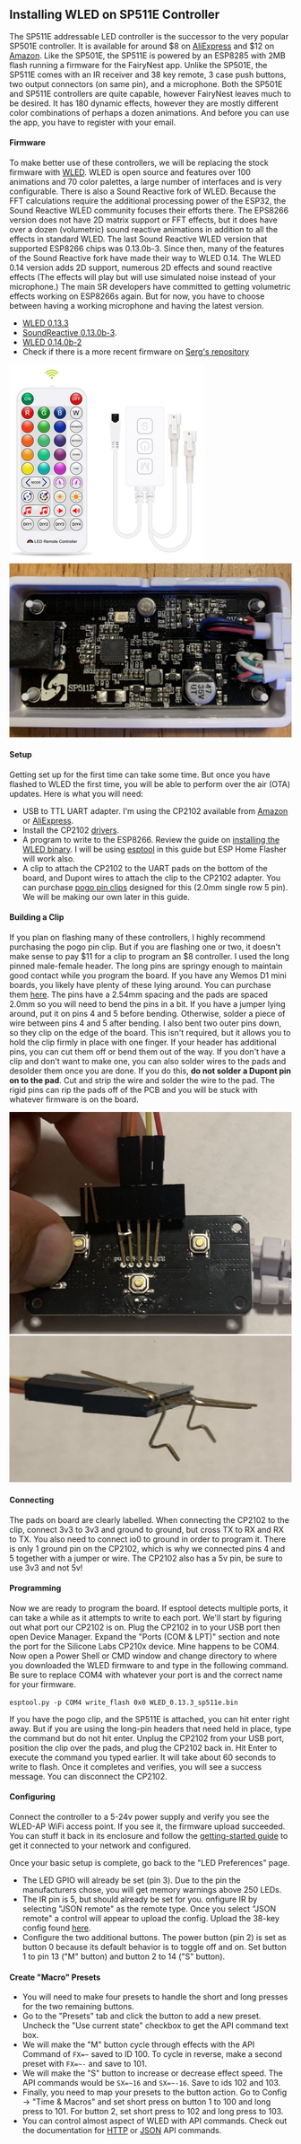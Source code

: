 ## Installing WLED on SP511E Controller

The SP511E addressable LED controller is the successor to the very popular SP501E controller. It is available for around $8 
on [AliExpress](https://www.aliexpress.com/item/1005002944086008.html?) and $12 on [Amazon](https://www.amazon.com/WS2811-WS2812-Controller-Bluetooth-DC5-24V/dp/B09CGNWDWF/). 
Like the SP501E, the SP511E is powered by an ESP8285 with 2MB flash running a firmware for the FairyNest app. 
Unlike the SP501E, the SP511E comes with an IR receiver and 38 key remote, 3 case push buttons, two output connectors (on same pin), 
and a microphone. Both the SP501E and SP511E controllers are quite capable, however FairyNest leaves much to be desired. 
It has 180 dynamic effects, however they are mostly different color combinations of perhaps a dozen animations. 
And before you can use the app, you have to register with your email.  

#### Firmware
To make better use of these controllers, we will be replacing the stock firmware with [WLED](https://github.com/Aircoookie/WLED).
WLED is open source and features over 100 animations and 70 color palettes, a large number of interfaces and is very configurable.
There is also a Sound Reactive fork of WLED. Because the FFT calculations require the additional processing power of the ESP32, the Sound Reactive
WLED community focuses their efforts there. The EPS8266 version does not have 2D matrix support or FFT effects, but it does have
over a dozen (volumetric) sound reactive animations in addition to all the effects in standard WLED. 
The last Sound Reactive WLED version that supported ESP8266 chips was 0.13.0b-3.
Since then, many of the features of the Sound Reactive fork have made their way to WLED 0.14. The WLED 0.14 version adds 2D support, numerous 2D effects and sound reactive effects (The effects will play but will use simulated noise instead of your microphone.)
The main SR developers have committed to getting volumetric effects working on ESP8266s again. But for now, you have to choose between having a working microphone and having the latest version.
- [WLED 0.13.3](https://github.com/scottrbailey/WLED-Utils/raw/gh-pages/firmware/WLED_0.13.3_sp511e.bin) 
- [SoundReactive 0.13.0b-3](https://github.com/scottrbailey/WLED-Utils/raw/gh-pages/firmware/soundReactive_0.13.0-b3_sp511e.bin). 
- [WLED 0.14.0b-2](https://github.com/srg74/WLED-wemos-shield/raw/master/resources/Firmware/%40Aircoookie/v0.14.0-b2/WLED_0.14.0-b2_SP511E_2m.bin)
- Check if there is a more recent firmware on [Serg's repository](https://github.com/srg74/WLED-wemos-shield/tree/master/resources/Firmware/%40Aircoookie)

![SP511E Controller](media/sp511e_remote_controller.png)
![front](media/sp511e_front.jpg)

#### Setup
Getting set up for the first time can take some time.  But once you have flashed to WLED the first time, you will be able
to perform over the air (OTA) updates.  Here is what you will need:
- USB to TTL UART adapter. I'm using the CP2102 available from [Amazon](https://www.amazon.com/HiLetgo-CP2102-Converter-Adapter-Downloader/dp/B00LODGRV8/) or [AliExpress](https://www.aliexpress.com/item/4000516394932.htm).
- Install the CP2102 [drivers](https://www.silabs.com/developers/usb-to-uart-bridge-vcp-drivers).
- A program to write to the ESP8266. Review the guide on [installing the WLED binary](https://kno.wled.ge/basics/install-binary/). I will be using [esptool](https://github.com/espressif/esptool) in this guide but ESP Home Flasher will work also.
- A clip to attach the CP2102 to the UART pads on the bottom of the board, and Dupont wires to attach the clip to the CP2102 adapter. You can purchase [pogo pin clips](https://www.aliexpress.com/item/1005001409579446.html) designed for this (2.0mm single row 5 pin). We will be making our own later in this guide.

#### Building a Clip
If you plan on flashing many of these controllers, I highly recommend purchasing the pogo pin clip. 
But if you are flashing one or two, it doesn't make sense to pay $11 for a clip to program an $8 controller. 
I used the long pinned male-female header. The long pins are springy enough to maintain good contact while you program the board.
If you have any Wemos D1 mini boards, you likely have plenty of these lying around. You can purchase them [here](https://www.aliexpress.com/item/1005003183490511.html).
The pins have a 2.54mm spacing and the pads are spaced 2.0mm so you will need to bend the pins in a bit. 
If you have a jumper lying around, put it on pins 4 and 5 before bending. Otherwise, solder a piece of wire between pins 4 and 5 after bending. 
I also bent two outer pins down, so they clip on the edge of the board. This isn't required, but it allows you to hold the 
clip firmly in place with one finger. If your header has additional pins, you can cut them off or bend them out of the way. 
If you don't have a clip and don't want to make one, you can also solder wires to the pads and desolder them once you are done. 
If you do this, __do not solder a Dupont pin on to the pad__. Cut and strip the wire and solder the wire to the pad. 
The rigid pins can rip the pads off of the PCB and you will be stuck with whatever firmware is on the board.  

![programming clip](media/sp511_with_clip.jpg)
![clip side view](media/programming_clip_side.jpg)
#### Connecting
The pads on board are clearly labelled. When connecting the CP2102 to the clip, connect 3v3 to 3v3 and ground to ground,
but cross TX to RX and RX to TX. You also need to connect io0 to ground in order to program it. There is only 1 ground pin on the
CP2102, which is why we connected pins 4 and 5 together with a jumper or wire. The CP2102 also has a 5v pin, be sure to use 3v3 and not 5v!
 
#### Programming
Now we are ready to program the board. If esptool detects multiple ports, it can take a while as it attempts to write to each port. 
We'll start by figuring out what port our CP2102 is on. Plug the CP2102 in to your USB port then
open Device Manager. Expand the "Ports (COM & LPT)" section and note the port for the Silicone Labs CP210x device.
Mine happens to be COM4. Now open a Power Shell or CMD window and change directory to where you downloaded the WLED firmware 
to and type in the following command.  Be sure to replace COM4 with whatever your port is and the correct name for your firmware.  

`esptool.py -p COM4 write_flash 0x0 WLED_0.13.3_sp511e.bin`  

If you have the pogo clip, and the SP511E is attached, you can hit enter right away. But if you are using the long-pin 
headers that need held in place, type the command but do not hit enter. Unplug the CP2102 from your USB port, position the clip
over the pads, and plug the CP2102 back in. Hit Enter to execute the command you typed earlier. It will take about 60 seconds
to write to flash. Once it completes and verifies, you will see a success message. You can disconnect the CP2102.

#### Configuring
Connect the controller to a 5-24v power supply and verify you see the WLED-AP WiFi access point. If you see it, the firmware upload succeeded.
You can stuff it back in its enclosure and follow the [getting-started guide](https://kno.wled.ge/basics/getting-started/) 
to get it connected to your network and configured. 

Once your basic setup is complete, go back to the "LED Preferences" page.
- The LED GPIO will already be set (pin 3). Due to the pin the manufacturers chose, you will get memory warnings above 250 LEDs. 
- The IR pin is 5, but should already be set for you.  onfigure IR by selecting "JSON remote" as the remote type. Once you select "JSON remote" a control will appear to upload the config.  Upload the 38-key config found [here](https://kno.wled.ge/interfaces/json-ir/json_infrared/).
- Configure the two additional buttons. The power button (pin 2) is set as button 0 because its default behavior is to toggle off and on. Set button 1 to pin 13 ("M" button) and button 2 to 14 ("S" button).

#### Create "Macro" Presets
- You will need to make four presets to handle the short and long presses for the two remaining buttons. 
- Go to the "Presets" tab and click the button to add a new preset. Uncheck the "Use current state" checkbox to get the API command text box.
- We will make the "M" button cycle through effects with the API Command of `FX=~` saved to ID 100. To cycle in reverse, make a second preset with `FX=~-` and save to 101. 
- We will make the "S" button to increase or decrease effect speed. The API commands would be `SX=~16` and `SX=~-16`. Save to ids 102 and 103.
- Finally, you need to map your presets to the button action. Go to Config -> "Time & Macros" and set short press on button 1 to 100 and long press to 101. For button 2, set short press to 102 and long press to 103.
- You can control almost aspect of WLED with API commands. Check out the documentation for [HTTP](https://kno.wled.ge/interfaces/http-api/) or [JSON](https://kno.wled.ge/interfaces/json-api/) API commands.
